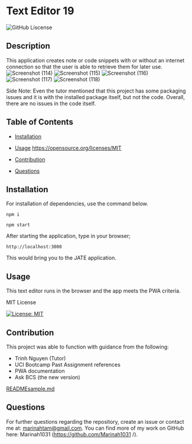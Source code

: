 # Text Editor 19
![GitHub Liscense](https://img.shields.io/badge/license-MIT-blue.svg)

## Description
This application creates note or code snippets with or without an internet connection so that the user is able to retrieve them for later use. 
![Screenshot (114)](https://github.com/Marinah1031/TextEditor19/assets/125934804/47df5227-0e81-43d4-bce2-b90416fe1e1d)
![Screenshot (115)](https://github.com/Marinah1031/TextEditor19/assets/125934804/9dfe4dd8-c1b3-421f-bdbd-07d5785da858)
![Screenshot (116)](https://github.com/Marinah1031/TextEditor19/assets/125934804/5ea2e982-edf7-417a-80c3-c82d04248999)
![Screenshot (117)](https://github.com/Marinah1031/TextEditor19/assets/125934804/8363ecf5-b153-4b13-87bf-0bdf5045bbcf)
![Screenshot (118)](https://github.com/Marinah1031/TextEditor19/assets/125934804/14ab62b6-83fc-4e7e-96e9-85fcf06434e4)

Side Note: Even the tutor mentioned that this project has some packaging issues and it is with the installed package itself, but not the code. Overall, there are no issues in the code itself.
## Table of Contents

* [Installation](#installation)

* [Usage](#usage)
https://opensource.org/licenses/MIT
* [Contribution](#contribution)

* [Questions](#questions)

## Installation

For installation of dependencies, use the command below.

```
npm i
```
```
npm start
```
After starting the application, type in your browser;
```
http://localhost:3000
```

This would bring you to the JATE application.

## Usage 

This text editor runs in the browser and the app meets the PWA criteria. 

  MIT License
  
  [![License: MIT](https://img.shields.io/badge/License-MIT-yellow.svg)](https://opensource.org/licenses/MIT)

  

## Contribution

This project was able to function with guidance from the following:
- Trinh Nguyen (Tutor)
- UCI Bootcamp Past Assignment references
- PWA documentation
- Ask BCS (the new version)




[READMEsample.md](https://github.com/Marinah1031/CharacterCount09/files/12472990/READMEsample.md)


## Questions

For further questions regarding the repository, create an issue or contact me at: marinahtam@gmail.com. You can find more of my work on GitHub here: Marinah1031 (https://github.com/Marinah1031 /).
